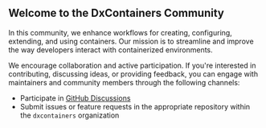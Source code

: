 ## Welcome to the DxContainers Community

In this community, we enhance workflows for creating, configuring, extending, and using containers. Our mission is to streamline and improve the way developers interact with containerized environments.

We encourage collaboration and active participation. If you're interested in contributing, discussing ideas, or providing feedback, you can engage with maintainers and community members through the following channels:

- Participate in [GitHub Discussions](https://github.com/orgs/dxcontainers/discussions)
- Submit issues or feature requests in the appropriate repository within the `dxcontainers` organization
